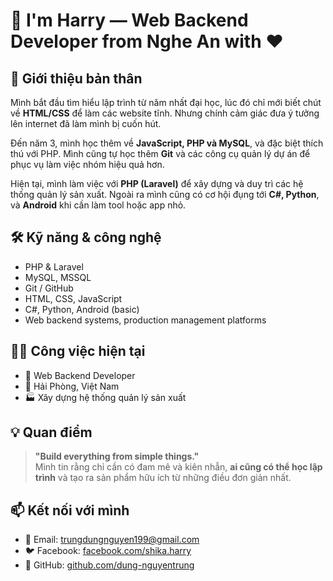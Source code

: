 # 👋 I'm Harry — Web Backend Developer from Nghe An with :heart:

## 💼 Giới thiệu bản thân

Mình bắt đầu tìm hiểu lập trình từ năm nhất đại học, lúc đó chỉ mới biết chút về **HTML/CSS** để làm các website tĩnh. Nhưng chính cảm giác đưa ý tưởng lên internet đã làm mình bị cuốn hút.

Đến năm 3, mình học thêm về **JavaScript, PHP và MySQL**, và đặc biệt thích thú với PHP. Mình cũng tự học thêm **Git** và các công cụ quản lý dự án để phục vụ làm việc nhóm hiệu quả hơn.

Hiện tại, mình làm việc với **PHP (Laravel)** để xây dựng và duy trì các hệ thống quản lý sản xuất. Ngoài ra mình cũng có cơ hội đụng tới **C#, Python**, và **Android** khi cần làm tool hoặc app nhỏ.

## 🛠 Kỹ năng & công nghệ

- PHP & Laravel
- MySQL, MSSQL
- Git / GitHub
- HTML, CSS, JavaScript
- C#, Python, Android (basic)
- Web backend systems, production management platforms

## 👨‍💻 Công việc hiện tại

- 💼 Web Backend Developer
- 📍 Hải Phòng, Việt Nam
- 🏭 Xây dựng hệ thống quản lý sản xuất

## 💡 Quan điểm

> **"Build everything from simple things."**  
Mình tin rằng chỉ cần có đam mê và kiên nhẫn, **ai cũng có thể học lập trình** và tạo ra sản phẩm hữu ích từ những điều đơn giản nhất.

## 📫 Kết nối với mình

- 📧 Email: [trungdungnguyen199@gmail.com](mailto:trungdungnguyen199@gmail.com)
- 🐦 Facebook: [facebook.com/shika.harry](https://www.facebook.com/shika.harry/)
- 🐙 GitHub: [github.com/dung-nguyentrung](https://github.com/dung-nguyentrung)
